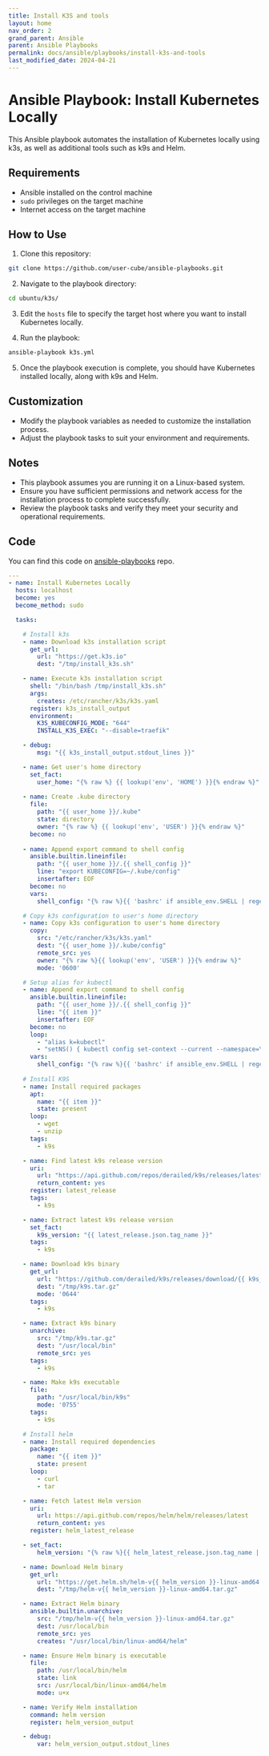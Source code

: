 ```yaml
---
title: Install K3S and tools
layout: home
nav_order: 2
grand_parent: Ansible
parent: Ansible Playbooks
permalink: docs/ansible/playbooks/install-k3s-and-tools
last_modified_date: 2024-04-21
---
```


# Ansible Playbook: Install Kubernetes Locally

This Ansible playbook automates the installation of Kubernetes locally using k3s, as well as additional tools such as k9s and Helm.

## Requirements

- Ansible installed on the control machine
- `sudo` privileges on the target machine
- Internet access on the target machine

## How to Use

1. Clone this repository:

```bash
git clone https://github.com/user-cube/ansible-playbooks.git
```

2. Navigate to the playbook directory:

```bash
cd ubuntu/k3s/
```

3. Edit the `hosts` file to specify the target host where you want to install Kubernetes locally.

4. Run the playbook:

```bash
ansible-playbook k3s.yml
```

5. Once the playbook execution is complete, you should have Kubernetes installed locally, along with k9s and Helm.

## Customization

- Modify the playbook variables as needed to customize the installation process.
- Adjust the playbook tasks to suit your environment and requirements.

## Notes

- This playbook assumes you are running it on a Linux-based system.
- Ensure you have sufficient permissions and network access for the installation process to complete successfully.
- Review the playbook tasks and verify they meet your security and operational requirements.

## Code

You can find this code on [ansible-playbooks](https://github.com/user-cube/ansible-playbooks) repo.

```yaml
---
- name: Install Kubernetes Locally
  hosts: localhost
  become: yes
  become_method: sudo

  tasks:

    # Install k3s
    - name: Download k3s installation script
      get_url:
        url: "https://get.k3s.io"
        dest: "/tmp/install_k3s.sh"

    - name: Execute k3s installation script
      shell: "/bin/bash /tmp/install_k3s.sh"
      args:
        creates: /etc/rancher/k3s/k3s.yaml
      register: k3s_install_output
      environment:
        K3S_KUBECONFIG_MODE: "644"
        INSTALL_K3S_EXEC: "--disable=traefik"

    - debug:
        msg: "{{ k3s_install_output.stdout_lines }}"

    - name: Get user's home directory
      set_fact:
        user_home: "{% raw %} {{ lookup('env', 'HOME') }}{% endraw %}"
    
    - name: Create .kube directory
      file:
        path: "{{ user_home }}/.kube"
        state: directory
        owner: "{% raw %} {{ lookup('env', 'USER') }}{% endraw %}"
      become: no
    
    - name: Append export command to shell config
      ansible.builtin.lineinfile:
        path: "{{ user_home }}/.{{ shell_config }}"
        line: "export KUBECONFIG=~/.kube/config"
        insertafter: EOF
      become: no
      vars:
        shell_config: "{% raw %}{{ 'bashrc' if ansible_env.SHELL | regex_search('bash') else 'zshrc' }}{% endraw %}"

    # Copy k3s configuration to user's home directory
    - name: Copy k3s configuration to user's home directory
      copy:
        src: "/etc/rancher/k3s/k3s.yaml"
        dest: "{{ user_home }}/.kube/config"
        remote_src: yes
        owner: "{% raw %}{{ lookup('env', 'USER') }}{% endraw %}"
        mode: '0600'

    # Setup alias for kubectl
    - name: Append export command to shell config
      ansible.builtin.lineinfile:
        path: "{{ user_home }}/.{{ shell_config }}"
        line: "{{ item }}"
        insertafter: EOF
      become: no
      loop:
        - "alias k=kubectl"
        - "setNS() { kubectl config set-context --current --namespace=\"$@\" ; }"
      vars:
        shell_config: "{% raw %}{{ 'bashrc' if ansible_env.SHELL | regex_search('bash') else 'zshrc' }}{% endraw %}"
    
    # Install K9S
    - name: Install required packages
      apt:
        name: "{{ item }}"
        state: present
      loop:
        - wget
        - unzip
      tags:
        - k9s

    - name: Find latest k9s release version
      uri:
        url: "https://api.github.com/repos/derailed/k9s/releases/latest"
        return_content: yes
      register: latest_release
      tags:
        - k9s

    - name: Extract latest k9s release version
      set_fact:
        k9s_version: "{{ latest_release.json.tag_name }}"
      tags:
        - k9s

    - name: Download k9s binary
      get_url:
        url: "https://github.com/derailed/k9s/releases/download/{{ k9s_version }}/k9s_Linux_amd64.tar.gz"
        dest: "/tmp/k9s.tar.gz"
        mode: '0644'
      tags:
        - k9s

    - name: Extract k9s binary
      unarchive:
        src: "/tmp/k9s.tar.gz"
        dest: "/usr/local/bin"
        remote_src: yes
      tags:
        - k9s

    - name: Make k9s executable
      file:
        path: "/usr/local/bin/k9s"
        mode: '0755'
      tags:
        - k9s

    # Install helm
    - name: Install required dependencies
      package:
        name: "{{ item }}"
        state: present
      loop:
        - curl
        - tar

    - name: Fetch latest Helm version
      uri:
        url: https://api.github.com/repos/helm/helm/releases/latest
        return_content: yes
      register: helm_latest_release

    - set_fact:
        helm_version: "{% raw %}{{ helm_latest_release.json.tag_name | regex_replace('^v', '') }}{% endraw %}"

    - name: Download Helm binary
      get_url:
        url: "https://get.helm.sh/helm-v{{ helm_version }}-linux-amd64.tar.gz"
        dest: "/tmp/helm-v{{ helm_version }}-linux-amd64.tar.gz"

    - name: Extract Helm binary
      ansible.builtin.unarchive:
        src: "/tmp/helm-v{{ helm_version }}-linux-amd64.tar.gz"
        dest: /usr/local/bin
        remote_src: yes
        creates: "/usr/local/bin/linux-amd64/helm"

    - name: Ensure Helm binary is executable
      file:
        path: /usr/local/bin/helm
        state: link
        src: /usr/local/bin/linux-amd64/helm
        mode: u+x

    - name: Verify Helm installation
      command: helm version
      register: helm_version_output

    - debug:
        var: helm_version_output.stdout_lines
```